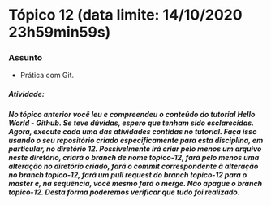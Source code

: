 <h1> Tópico 12 (data limite: 14/10/2020 23h59min59s)</h1>

<h3>Assunto</h3>
<ul>
   <li> Prática com Git.</li>
</ul>

<h5>Atividade:<h5>

   <p> No tópico anterior você leu e compreendeu o conteúdo do tutorial Hello World - Github. Se teve dúvidas, espero que tenham sido esclarecidas. Agora, execute cada uma das atividades contidas no tutorial. Faça isso usando o seu repositório criado especificamente para esta disciplina, em particular, no diretório 12. Possivelmente irá criar pelo menos um arquivo neste diretório, criará o branch de nome topico-12, fará pelo menos uma alteração no diretório criado, fará o commit correspondente à alteração no branch topico-12, fará um pull request do branch topico-12 para o master e, na sequência, você mesmo fará o merge. Não apague o branch topico-12. Desta forma poderemos verificar que tudo foi realizado.</p>

